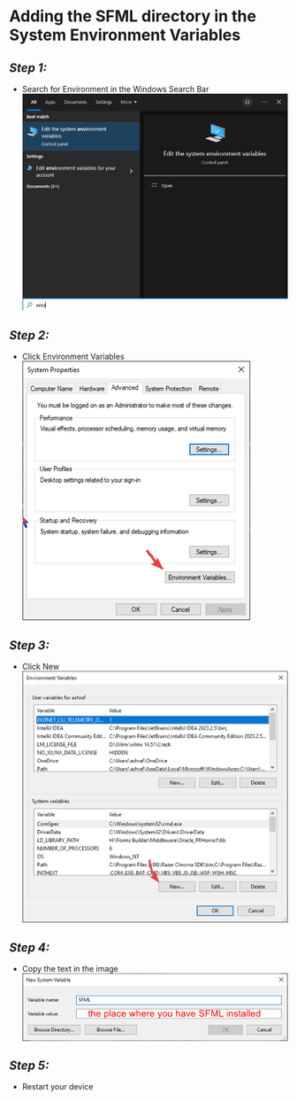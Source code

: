# **Adding the SFML directory in the System Environment Variables**
## *Step 1:*
- Search for Environment in the Windows Search Bar
![step1](resources/step1.png)
## *Step 2:*
- Click Environment Variables
![step2](resources/step2.png)
## *Step 3:*
- Click New
![step3](resources/step3.png)
## *Step 4:*
- Copy the text in the image
![step4](resources/step4.png)
## *Step 5:*
- Restart your device
